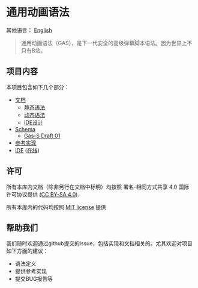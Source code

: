 # 通用动画语法
其他语言： [English](README.md)
> 通用动画语法（GAS），是下一代安全的高级弹幕脚本语法。因为世界上不只有B站。

## 项目内容
本项目包含如下几个部分：
- [文档](docs/)
    - [静态语法](docs/static/)
    - [动态语法](docs/dynamic/)
    - [IDE设计](docs/ide/)
- [Schema](schema/)
    - [Gas-S Draft 01](schema/gas-static/schema.draft-01.json)
- [参考实现](src/)
- [IDE](ide/) ([在线](https://opendanmakucommunity.github.io/gas/ide/))

## 许可
所有本库内文档（除非另行在文档中标明）均按照 署名-相同方式共享 4.0 国际 许可协议提供
[(CC BY-SA 4.0)](https://creativecommons.org/licenses/by-sa/4.0/).

所有本库内的代码均按照 [MIT license](https://opensource.org/licenses/MIT) 提供

## 帮助我们
我们随时欢迎通过github提交的issue，包括实现和文档相关的。尤其欢迎对项目如下方面的建议：

- 语法定义
- 提供参考实现
- 提交BUG报告等
